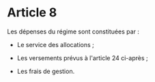 # Article 8

Les dépenses du régime sont constituées par :

- Le service des allocations ;

- Les versements prévus à l'article 24 ci-après ;

- Les frais de gestion.
